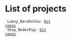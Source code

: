 # List of projects
<code> Lubny_Baraholka: [Git repos](https://github.com/Gavazadd/Project_Lubny_Baraholka)</code><br>
<code> Shop_Node+Pug: [Git repos](https://github.com/Gavazadd/Project_shop)</code><br>
